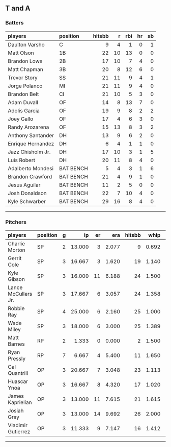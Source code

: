 ## T and A

### Batters

 
|players           |position  | hitsbb|  r| rbi| hr| sb| 
|:-----------------|:---------|------:|--:|---:|--:|--:| 
|Daulton Varsho    |C         |      9|  4|   1|  0|  1| 
|Matt Olson        |1B        |     22| 10|  13|  0|  0| 
|Brandon Lowe      |2B        |     17| 10|   7|  4|  0| 
|Matt Chapman      |3B        |     20|  8|  12|  6|  0| 
|Trevor Story      |SS        |     21| 11|   9|  4|  1| 
|Jorge Polanco     |MI        |     21| 11|   9|  4|  0| 
|Brandon Belt      |CI        |     21| 10|   5|  3|  0| 
|Adam Duvall       |OF        |     14|  8|  13|  7|  0| 
|Adolis Garcia     |OF        |     19|  9|   8|  2|  2| 
|Joey Gallo        |OF        |     17|  4|   6|  3|  0| 
|Randy Arozarena   |OF        |     15| 13|   8|  3|  2| 
|Anthony Santander |DH        |     13|  9|   6|  2|  0| 
|Enrique Hernandez |DH        |      6|  4|   1|  1|  0| 
|Jazz Chisholm Jr. |DH        |     17| 10|   3|  1|  5| 
|Luis Robert       |DH        |     20| 11|   8|  4|  0| 
|Adalberto Mondesi |BAT BENCH |      5|  4|   3|  1|  6| 
|Brandon Crawford  |BAT BENCH |     21|  4|   9|  1|  0| 
|Jesus Aguilar     |BAT BENCH |     11|  2|   5|  0|  0| 
|Josh Donaldson    |BAT BENCH |     22|  7|  10|  4|  0| 
|Kyle Schwarber    |BAT BENCH |     29| 16|   8|  4|  0| 


* * *

### Pitchers

 
|players             |position |  g|     ip| er|   era| hitsbb|  whip| so|  w| sv| 
|:-------------------|:--------|--:|------:|--:|-----:|------:|-----:|--:|--:|--:| 
|Charlie Morton      |SP       |  2| 13.000|  3| 2.077|      9| 0.692| 12|  1|  0| 
|Gerrit Cole         |SP       |  3| 16.667|  3| 1.620|     19| 1.140| 26|  2|  0| 
|Kyle Gibson         |SP       |  3| 16.000| 11| 6.188|     24| 1.500| 12|  1|  0| 
|Lance McCullers Jr. |SP       |  3| 17.667|  6| 3.057|     24| 1.358| 17|  1|  0| 
|Robbie Ray          |SP       |  4| 25.000|  6| 2.160|     25| 1.000| 42|  2|  0| 
|Wade Miley          |SP       |  3| 18.000|  6| 3.000|     25| 1.389| 15|  2|  0| 
|Matt Barnes         |RP       |  2|  1.333|  0| 0.000|      2| 1.500|  2|  0|  0| 
|Ryan Pressly        |RP       |  7|  6.667|  4| 5.400|     11| 1.650|  8|  0|  4| 
|Cal Quantrill       |OP       |  3| 20.667|  7| 3.048|     23| 1.113| 17|  1|  0| 
|Huascar Ynoa        |OP       |  3| 16.667|  8| 4.320|     17| 1.020| 15|  0|  0| 
|James Kaprielian    |OP       |  3| 13.000| 11| 7.615|     21| 1.615| 16|  0|  0| 
|Josiah Gray         |OP       |  3| 13.000| 14| 9.692|     26| 2.000| 13|  0|  0| 
|Vladimir Gutierrez  |OP       |  3| 11.333|  9| 7.147|     16| 1.412|  9|  0|  0| 


* * *


